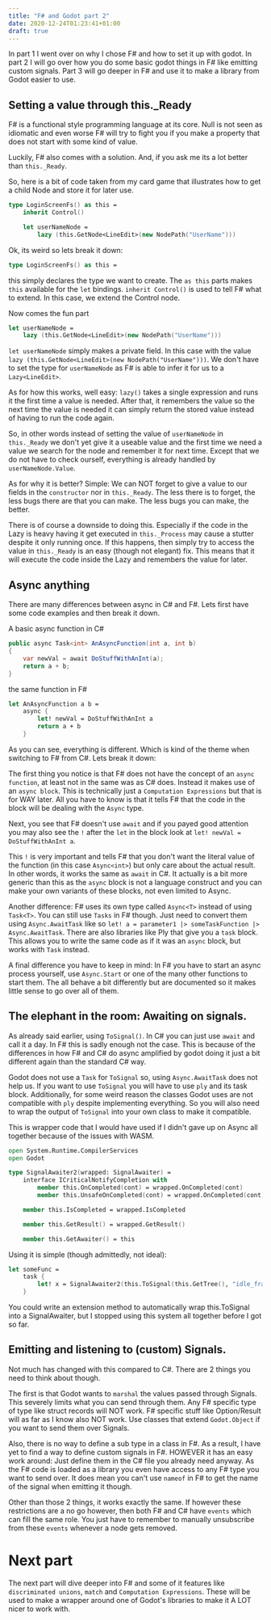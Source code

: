 ```yaml
---
title: "F# and Godot part 2"
date: 2020-12-24T01:23:41+01:00
draft: true
---
```


In part 1 I went over on why I chose F# and how to set it up with godot. In part 2 I will go over how you do some basic godot things in F# like emitting custom signals.
Part 3 will go deeper in F# and use it to make a library from Godot easier to use.

## Setting a value through this._Ready

F# is a functional style programming language at its core. Null is not seen as idiomatic and even worse F# will try to fight you if you make a property that does not start with some kind of value.

Luckily, F# also comes with a solution. And, if you ask me its a lot better than `this._Ready`.

So, here is a bit of code taken from my card game that illustrates how to get a child Node and store it for later use.

```fs
type LoginScreenFs() as this =
    inherit Control()

    let userNameNode =
        lazy (this.GetNode<LineEdit>(new NodePath("UserName")))
```
Ok, its weird so lets break it down:
```fs
type LoginScreenFs() as this =
```
this simply declares the type we want to create. The `as this` parts makes `this` available for the `let` bindings. `inherit Control()` is used to tell F# what to extend. In this case, we extend the Control node.

Now comes the fun part
```fs
let userNameNode =
    lazy (this.GetNode<LineEdit>(new NodePath("UserName")))
```
`let userNameNode` simply makes a private field. In this case with the value `lazy (this.GetNode<LineEdit>(new NodePath("UserName")))`. We don't have to set the type for `userNameNode` as F# is able to infer it for us to a `Lazy<LineEdit>`.

As for how this works, well easy: `lazy()` takes a single expression and runs it the first time a value is needed. After that, it remembers the value so the next time the value is needed it can simply return the stored value instead of having to run the code again.

So, in other words instead of setting the value of `userNameNode` in `this._Ready` we don't yet give it a useable value and the first time we need a value we search for the node and remember it for next time. Except that we do not have to check ourself, everything is already handled by `userNameNode.Value`.

As for why it is better? Simple: We can NOT forget to give a value to our fields in the `constructor` nor in `this._Ready`. The less there is to forget, the less bugs there are that you can make. The less bugs you can make, the better.

There is of course a downside to doing this. Especially if the code in the Lazy is heavy having it get executed in `this._Process` may cause a stutter despite it only running once. If this happens, then simply try to access the value in `this._Ready` is an easy (though not elegant) fix. This means that it will execute the code inside the Lazy and remembers the value for later.

## Async anything

There are many differences between async in C# and F#. Lets first have some code examples and then break it down.

A basic async function in C#
```cs
public async Task<int> AnAsyncFunction(int a, int b)
{
    var newVal = await DoStuffWithAnInt(a);
    return a + b;
}
```

the same function in F# 
```fs
let AnAsyncFunction a b = 
    async {
        let! newVal = DoStuffWithAnInt a
        return a + b
    }

```
As you can see, everything is different. Which is kind of the theme when switching to F# from C#. Lets break it down:

The first thing you notice is that F# does not have the concept of an `async function`, at least not in the same was as C# does. Instead it makes use of an `async block`. This is technically just a `Computation Expressions` but that is for WAY later. All you have to know is that it tells F# that the code in the block will be dealing with the `Async` type.

Next, you see that F# doesn't use `await` and if you payed good attention you may also see the `!` after the `let` in the block look at `let! newVal = DoStuffWithAnInt a`.

This `!` is very important and tells F# that you don't want the literal value of the function (in this case `Async<int>`) but only care about the actual result. In other words, it works the same as `await` in C#. It actually is a bit more generic than this as the `async` block is not a language construct and you can make your own variants of these blocks, not even limited to Async.

Another difference: F# uses its own type called `Async<T>` instead of using `Task<T>`. You can still use `Tasks` in F# though. Just need to convert them using `Async.AwaitTask` like so `let! a = parameter1 |> someTaskFunction |> Async.AwaitTask`. There are also libraries like Ply that give you a `task` block. This allows you to write the same code as if it was an `async` block, but works with `Task` instead.

A final difference you have to keep in mind: In F# you have to start an async process yourself, use `Async.Start` or one of the many other functions to start them. The all behave a bit differently but are documented so it makes little sense to go over all of them.

## The elephant in the room: Awaiting on signals.
As already said earlier, using `ToSignal()`. In C# you can just use `await` and call it a day. In F# this is sadly enough not the case. This is because of the differences in how F# and C# do async amplified by godot doing it just a bit different again than the standard C# way.

Godot does not use a `Task` for `ToSignal` so, using `Async.AwaitTask` does not help us. If you want to use `ToSignal` you will have to use `ply` and its task block. Additionally, for some weird reason the classes Godot uses are not compatible with `ply` despite implementing everything. So you will also need to wrap the output of `ToSignal` into your own class to make it compatible.

This is wrapper code that I would have used if I didn't gave up on Async all together because of the issues with WASM.

```fs
open System.Runtime.CompilerServices
open Godot

type SignalAwaiter2(wrapped: SignalAwaiter) =
    interface ICriticalNotifyCompletion with
        member this.OnCompleted(cont) = wrapped.OnCompleted(cont)
        member this.UnsafeOnCompleted(cont) = wrapped.OnCompleted(cont)

    member this.IsCompleted = wrapped.IsCompleted

    member this.GetResult() = wrapped.GetResult()

    member this.GetAwaiter() = this
```
Using it is simple (though admittedly, not ideal):
```fs
let someFunc = 
    task {
        let! x = SignalAwaiter2(this.ToSignal(this.GetTree(), "idle_frame"))
    }
```
You could write an extension method to automatically wrap this.ToSignal into a SignalAwaiter, but I stopped using this system all together before I got so far.

## Emitting and listening to (custom) Signals.

Not much has changed with this compared to C#. There are 2 things you need to think about though.

The first is that Godot wants to `marshal` the values passed through Signals. This severely limits what you can send through them. Any F# specific type of type like struct records will NOT work. F# specific stuff like Option/Result will as far as I know also NOT work. Use classes that extend `Godot.Object` if you want to send them over Signals.

Also, there is no way to define a sub type in a class in F#. As a result, I have yet to find a way to define custom signals in F#. HOWEVER it has an easy work around: Just define them in the C# file you already need anyway. As the F# code is loaded as a library you even have access to any F# type you want to send over. It does mean you can't use `nameof` in F# to get the name of the signal when emitting it though.

Other than those 2 things, it works exactly the same. If however these restrictions are a no go however, then both F# and C# have `events` which can fill the same role. You just have to remember to manually unsubscribe from these `events` whenever a node gets removed.

# Next part

The next part will dive deeper into F# and some of it features like `discriminated unions`, `match` and `Computation Expressions`. These will be used to make a wrapper around one of Godot's libraries to make it A LOT nicer to work with. 